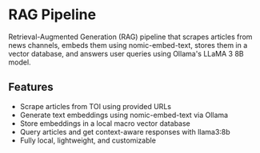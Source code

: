 # RAG Pipeline

Retrieval-Augmented Generation (RAG) pipeline that scrapes articles from news channels, embeds them using nomic-embed-text, stores them in a vector database, and answers user queries using Ollama's LLaMA 3 8B model.

## Features

- Scrape articles from TOI using provided URLs
- Generate text embeddings using nomic-embed-text via Ollama
- Store embeddings in a local macro vector database
- Query articles and get context-aware responses with llama3:8b
- Fully local, lightweight, and customizable

